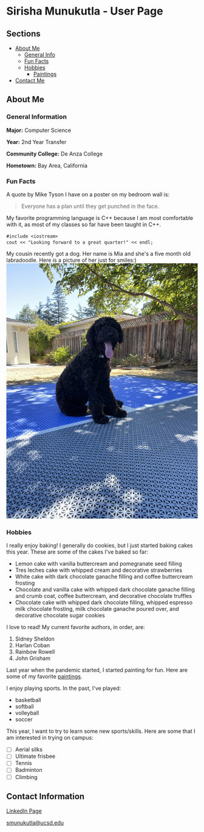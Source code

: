 # Sirisha Munukutla - User Page

## Sections
- [About Me](https://munukutlas.github.io/CSE110-Lab1/#about-me)
  - [General Info](https://munukutlas.github.io/CSE110-Lab1/#general-information)
  - [Fun Facts](https://munukutlas.github.io/CSE110-Lab1/#fun-facts)
  - [Hobbies](https://munukutlas.github.io/CSE110-Lab1/#hobbies)
    - [Paintings](paintings.md)
- [Contact Me](https://munukutlas.github.io/CSE110-Lab1/#contact-information)

## About Me

### General Information

**Major:** Computer Science

**Year:** 2nd Year Transfer

**Community College:** De Anza College

**Hometown:** Bay Area, California

### Fun Facts

A quote by Mike Tyson I have on a poster on my bedroom wall is:
> Everyone has a plan until they get punched in the face.

My favorite programming language is C++ because I am most comfortable with it, as most of my classes so far have been taught in C++.

```
#include <iostream>
cout << "Looking forward to a great quarter!" << endl;
```

My cousin recently got a dog. Her name is Mia and she's a five month old labradoodle. Here is a picture of her just for smiles:)
![Mia in my backyard](IMG_3115.jpg)

### Hobbies
I really enjoy baking! I generally do cookies, but I just started baking cakes this year. These are some of the cakes I've baked so far:
- Lemon cake with vanilla buttercream and pomegranate seed filling
- Tres leches cake with whipped cream and decorative strawberries
- White cake with dark chocolate ganache filling and coffee buttercream frosting
- Chocolate and vanilla cake with whipped dark chocolate ganache filling and crumb coat, coffee buttercream, and decorative chocolate truffles
- Chocolate cake with whipped dark chocolate filling, whipped espresso milk chocolate frosting, milk chocolate ganache poured over, and decorative chocolate sugar cookies

I love to read! My current favorite authors, in order, are:
1. Sidney Sheldon
2. Harlan Coban
3. Rainbow Rowell
4. John Grisham

Last year when the pandemic started, I started painting for fun. Here are some of my favorite [paintings](paintings.md).

I enjoy playing sports. In the past, I've played:
- basketball
- softball
- volleyball
- soccer

This year, I want to try to learn some new sports/skills. Here are some that I am interested in trying on campus:
- [ ] Aerial silks
- [ ] Ultimate frisbee
- [ ] Tennis
- [ ] Badminton
- [ ] Climbing

## Contact Information
[LinkedIn Page](www.linkedin.com/in/sirisha-munukutla)

[smunukutla@ucsd.edu](smunukutla@ucsd.edu)